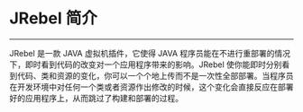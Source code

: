 # JRebel 简介

---

JRebel 是一款 JAVA 虚拟机插件，它使得 JAVA 程序员能在不进行重部署的情况下，即时看到代码的改变对一个应用程序带来的影响。JRebel 使你能即时分别看到代码、类和资源的变化，你可以一个个地上传而不是一次性全部部署。当程序员在开发环境中对任何一个类或者资源作出修改的时候，这个变化会直接反应在部署好的应用程序上，从而跳过了构建和部署的过程。